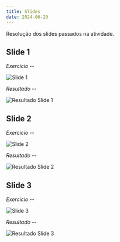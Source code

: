 ```yaml
---
title: Slides
date: 2024-06-20
---
```


Resolução dos slides passados na atividade.

## Slide 1

*Exercicio --*

![Slide 1](images/ex1.png)

*Resultado --*

![Resultado Slide 1](images/ex1result.png)

## Slide 2

*Exercicio --*

![Slide 2](images/ex2.png)

*Resultado --*

![Resultado Slide 2](images/ex2result.png)

## Slide 3

*Exercicio --*

![Slide 3](images/ex3.png)

*Resultado --*

![Resultado Slide 3](images/ex3result.png)


